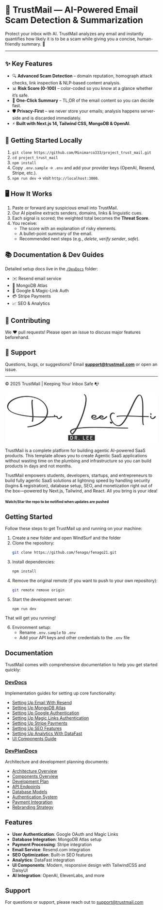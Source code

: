 # 📧 TrustMail — AI-Powered Email Scam Detection & Summarization

Protect your inbox with AI. TrustMail analyzes any email and instantly quantifies how likely it is to be a scam while giving you a concise, human-friendly summary. 🙌

---

## ✨ Key Features

- 🔍 **Advanced Scam Detection** – domain reputation, homograph attack checks, link inspection & NLP-based content analysis.
- 📊 **Risk Score (0-100)** – color-coded so you know at a glance whether it’s safe.
- 📝 **One-Click Summary** – TL;DR of the email content so you can decide fast.
- 🛡️ **Privacy-First** – we never store your emails; analysis happens server-side and is discarded immediately.
- ⚡ **Built with Next.js 14, Tailwind CSS, MongoDB & OpenAI**.

## 🚀 Getting Started Locally

1. `git clone https://github.com/Minimarco333/project_trust_mail.git`
2. `cd project_trust_mail`
3. `npm install`
4. Copy `.env.sample` → `.env` and add your provider keys (OpenAI, Resend, Stripe, etc.).
5. `npm run dev` → visit `http://localhost:3000`.

## 🖥️ How It Works

1. Paste or forward any suspicious email into TrustMail.
2. Our AI pipeline extracts senders, domains, links & linguistic cues.
3. Each signal is scored; the weighted total becomes the **Threat Score**.
4. You receive:
   - The score with an explanation of risky elements.
   - A bullet-point summary of the email.
   - Recommended next steps (e.g., *delete*, *verify sender*, *safe*).

## 📚 Documentation & Dev Guides

Detailed setup docs live in the [`/DevDocs`](./DevDocs) folder:

- ✉️ Resend email service
- 🍃 MongoDB Atlas
- 🔐 Google & Magic-Link Auth
- 💳 Stripe Payments
- 📈 SEO & Analytics

## 🤝 Contributing

We ❤️ pull requests! Please open an issue to discuss major features beforehand.

## 💌 Support

Questions, bugs, or suggestions? Email **support@trustmail.com** or open an issue.

---

© 2025 TrustMail  |  Keeping Your Inbox Safe 📭

![TrustMail Logo](./app/icon.png)

TrustMail is a complete platform for building agentic AI-powered SaaS products. This template allows you to create Agentic SaaS applications without wasting time on the plumbing and infrastructure so you can build products in days and not months.

TrustMail empowers students, developers, startups, and entrepreneurs to build fully agentic SaaS solutions at lightning speed by handling security (logins & registration), database setup, SEO, and monetization right out of the box—powered by Next.js, Tailwind, and React. All you bring is your idea!

<sub>**Watch/Star the repo to be notified when updates are pushed**</sub>

## Getting Started

Follow these steps to get TrustMail up and running on your machine:

1. Create a new folder and open WindSurf and the folder  
2. Clone the repository:
   ```bash
   git clone https://github.com/fenago/fenago21.git
   ```
3. Install dependencies:
   ```bash
   npm install
   ```
4. Remove the original remote (if you want to push to your own repository):
   ```bash
   git remote remove origin
   ```
5. Start the development server:
   ```bash
   npm run dev
   ```

That will get you running!

6. Environment setup:
   - Rename `.env.sample` to `.env`
   - Add your API keys and other credentials to the `.env` file

## Documentation

TrustMail comes with comprehensive documentation to help you get started quickly:

### [DevDocs](./DevDocs)

Implementation guides for setting up core functionality:

- [Setting Up Email With Resend](./DevDocs/1_Setting_Up_Email_With_Resend.md)
- [Setting Up MongoDB Atlas](./DevDocs/2_Setting_Up_MongoDB_Atlas.md)
- [Setting Up Google Authentication](./DevDocs/3_Setting_Up_Google_Authentication.md)
- [Setting Up Magic Links Authentication](./DevDocs/4_Setting_Up_Magic_Links_Authentication.md)
- [Setting Up Stripe Payments](./DevDocs/5_Setting_Up_Stripe_Payments.md)
- [Setting Up SEO Features](./DevDocs/6_Setting_Up_SEO_Features.md)
- [Setting Up Analytics With DataFast](./DevDocs/7_Setting_Up_Analytics_With_DataFast.md)
- [UI Components Guide](./DevDocs/0_UI_Components_Guide.md)

### [DevPlanDocs](./DevPlanDocs)

Architecture and development planning documents:

- [Architecture Overview](./DevPlanDocs/1-Architecture-Overview.md)
- [Components Overview](./DevPlanDocs/2-Components-Overview.md)
- [Development Plan](./DevPlanDocs/3-Development-Plan.md)
- [API Endpoints](./DevPlanDocs/4-API-Endpoints.md)
- [Database Models](./DevPlanDocs/5-Database-Models.md)
- [Authentication System](./DevPlanDocs/6-Authentication-System.md)
- [Payment Integration](./DevPlanDocs/7-Payment-Integration.md)
- [Rebranding Strategy](./DevPlanDocs/8-Rebranding-Strategy.md)

## Features

- **User Authentication**: Google OAuth and Magic Links
- **Database Integration**: MongoDB Atlas setup
- **Payment Processing**: Stripe integration
- **Email Service**: Resend.com integration
- **SEO Optimization**: Built-in SEO features
- **Analytics**: DataFast integration
- **UI Components**: Modern, responsive design with TailwindCSS and DaisyUI
- **AI Integration**: OpenAI, ElevenLabs, and more

## Support

For questions or support, please reach out to support@trustmail.com
